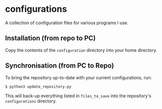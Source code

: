 # configurations

A collection of configuration files for various programs I use.

## Installation (from repo to PC)

Copy the contents of the `configuration` directory into your home directory.

## Synchronisation (from PC to Repo)

To bring the repository up-to-date with your current configurations, run:

```bash
$ python3 update_repository.py
```

This will back-up everything listed in `files_to_save` into the repository's `configurations` directory.